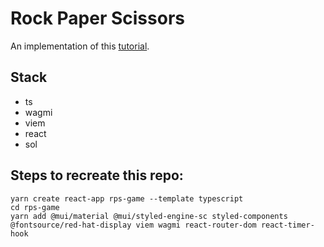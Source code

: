 # Rock Paper Scissors

An implementation of this [tutorial](https://coinsbench.com/rock-paper-scissors-lizard-spock-game-with-solidity-react-typescript-wagmi-viem-commit-reveal-8d5a1f8c3230).

## Stack

- ts
- wagmi
- viem
- react
- sol

## Steps to recreate this repo:

```
yarn create react-app rps-game --template typescript
cd rps-game
yarn add @mui/material @mui/styled-engine-sc styled-components @fontsource/red-hat-display viem wagmi react-router-dom react-timer-hook

```
